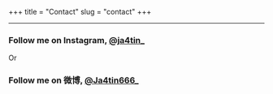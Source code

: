 +++
title = "Contact"
slug = "contact"
+++

---
### Follow me on Instagram, [@ja4tin_](https://www.instagram.com/Ja4tin_/)

Or

### Follow me on 微博, [@Ja4tin666_](https://weibo.com/u/2956898460)

